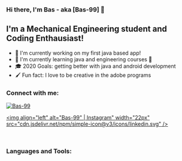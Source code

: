 ### Hi there, I'm Bas - aka [Bas-99]  👋


## I'm a Mechanical Engineering student and Coding Enthausiast!
- 🔭 I'm currently working on my first java based app! 
- 🌱 I'm currently learning java and engineering courses 🤣
- 🎓 2020 Goals: getting better with java and android development
- 🖌 Fun fact: I love to be creative in the adobe programs

### Connect with me:


[<img alt="Bas-99" src="https://www.futsalwinsum.nl/wp-content/uploads/2015/12/Instagram-logo.png" />][Instagram]

[<img align="left" alt="Bas-99" | Instagram" width="22px" src="cdn.jsdelivr.net/npm/simple-icon@v3/icons/linkedin.svg" />][Linkedin]

<br />

### Languages and Tools:


<br />
<br />

[Linkedin]: https://www.linkedin.com/in/bas-van-de-rijt-a548701a2
[Instagram]: https://www.instagram.com/basvanderijt

